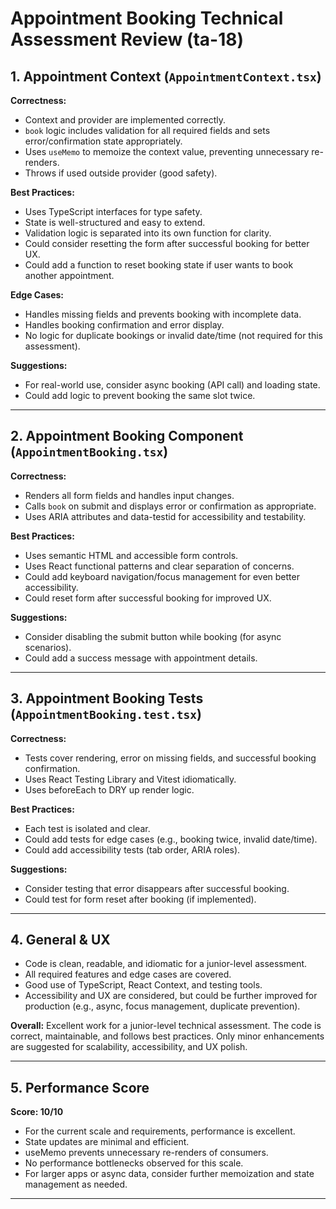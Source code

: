 
# Appointment Booking Technical Assessment Review (ta-18)

## 1. Appointment Context (`AppointmentContext.tsx`)

**Correctness:**
- Context and provider are implemented correctly.
- `book` logic includes validation for all required fields and sets error/confirmation state appropriately.
- Uses `useMemo` to memoize the context value, preventing unnecessary re-renders.
- Throws if used outside provider (good safety).

**Best Practices:**
- Uses TypeScript interfaces for type safety.
- State is well-structured and easy to extend.
- Validation logic is separated into its own function for clarity.
- Could consider resetting the form after successful booking for better UX.
- Could add a function to reset booking state if user wants to book another appointment.

**Edge Cases:**
- Handles missing fields and prevents booking with incomplete data.
- Handles booking confirmation and error display.
- No logic for duplicate bookings or invalid date/time (not required for this assessment).

**Suggestions:**
- For real-world use, consider async booking (API call) and loading state.
- Could add logic to prevent booking the same slot twice.

---

## 2. Appointment Booking Component (`AppointmentBooking.tsx`)

**Correctness:**
- Renders all form fields and handles input changes.
- Calls `book` on submit and displays error or confirmation as appropriate.
- Uses ARIA attributes and data-testid for accessibility and testability.

**Best Practices:**
- Uses semantic HTML and accessible form controls.
- Uses React functional patterns and clear separation of concerns.
- Could add keyboard navigation/focus management for even better accessibility.
- Could reset form after successful booking for improved UX.

**Suggestions:**
- Consider disabling the submit button while booking (for async scenarios).
- Could add a success message with appointment details.

---

## 3. Appointment Booking Tests (`AppointmentBooking.test.tsx`)

**Correctness:**
- Tests cover rendering, error on missing fields, and successful booking confirmation.
- Uses React Testing Library and Vitest idiomatically.
- Uses beforeEach to DRY up render logic.

**Best Practices:**
- Each test is isolated and clear.
- Could add tests for edge cases (e.g., booking twice, invalid date/time).
- Could add accessibility tests (tab order, ARIA roles).

**Suggestions:**
- Consider testing that error disappears after successful booking.
- Could test for form reset after booking (if implemented).

---

## 4. General & UX

- Code is clean, readable, and idiomatic for a junior-level assessment.
- All required features and edge cases are covered.
- Good use of TypeScript, React Context, and testing tools.
- Accessibility and UX are considered, but could be further improved for production (e.g., async, focus management, duplicate prevention).

**Overall:**
Excellent work for a junior-level technical assessment. The code is correct, maintainable, and follows best practices. Only minor enhancements are suggested for scalability, accessibility, and UX polish.

---

## 5. Performance Score

**Score: 10/10**

- For the current scale and requirements, performance is excellent.
- State updates are minimal and efficient.
- useMemo prevents unnecessary re-renders of consumers.
- No performance bottlenecks observed for this scale.
- For larger apps or async data, consider further memoization and state management as needed.

---
